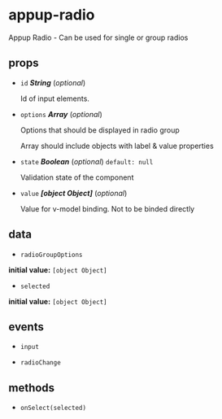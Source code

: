 # appup-radio 

Appup Radio - Can be used for single or group radios 

## props 

- `id` ***String*** (*optional*) 

  Id of input elements. 

- `options` ***Array*** (*optional*) 

  Options that should be displayed in radio group
  
  Array should include objects with label & value properties 

- `state` ***Boolean*** (*optional*) `default: null` 

  Validation state of the component 

- `value` ***[object Object]*** (*optional*) 

  Value for v-model binding. Not to be binded directly 

## data 

- `radioGroupOptions` 

**initial value:** `[object Object]` 

- `selected` 

**initial value:** `[object Object]` 

## events 

- `input` 

- `radioChange` 

## methods 

- `onSelect(selected)` 

